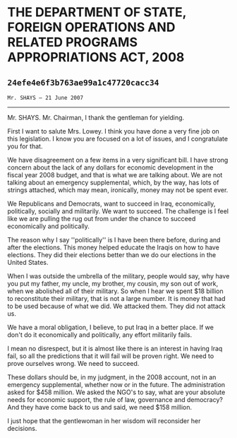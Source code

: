 # THE DEPARTMENT OF STATE, FOREIGN OPERATIONS AND RELATED PROGRAMS  APPROPRIATIONS ACT, 2008
## `24efe4e6f3b763ae99a1c47720cacc34`
`Mr. SHAYS — 21 June 2007`

---


Mr. SHAYS. Mr. Chairman, I thank the gentleman for yielding.

First I want to salute Mrs. Lowey. I think you have done a very fine 
job on this legislation. I know you are focused on a lot of issues, and 
I congratulate you for that.

We have disagreement on a few items in a very significant bill. I 
have strong concern about the lack of any dollars for economic 
development in the fiscal year 2008 budget, and that is what we are 
talking about. We are not talking about an emergency supplemental, 
which, by the way, has lots of strings attached, which may mean, 
ironically, money may not be spent ever.

We Republicans and Democrats, want to succeed in Iraq, economically, 
politically, socially and militarily. We want to succeed. The challenge 
is I feel like we are pulling the rug out from under the chance to 
succeed economically and politically.

The reason why I say ''politically'' is I have been there before, 
during and after the elections. This money helped educate the Iraqis on 
how to have elections. They did their elections better than we do our 
elections in the United States.

When I was outside the umbrella of the military, people would say, 
why have you put my father, my uncle, my brother, my cousin, my son out 
of work, when we abolished all of their military. So when I hear we 
spent $18 billion to reconstitute their military, that is not a large 
number. It is money that had to be used because of what we did. We 
attacked them. They did not attack us.

We have a moral obligation, I believe, to put Iraq in a better place. 
If we don't do it economically and politically, any effort militarily 
fails.

I mean no disrespect, but it is almost like there is an interest in 
having Iraq fail, so all the predictions that it will fail will be 
proven right. We need to prove ourselves wrong. We need to succeed.

These dollars should be, in my judgment, in the 2008 account, not in 
an emergency supplemental, whether now or in the future. The 
administration asked for $458 million. We asked the NGO's to say, what 
are your absolute needs for economic support, the rule of law, 
governance and democracy? And they have come back to us and said, we 
need $158 million.

I just hope that the gentlewoman in her wisdom will reconsider her 
decisions.